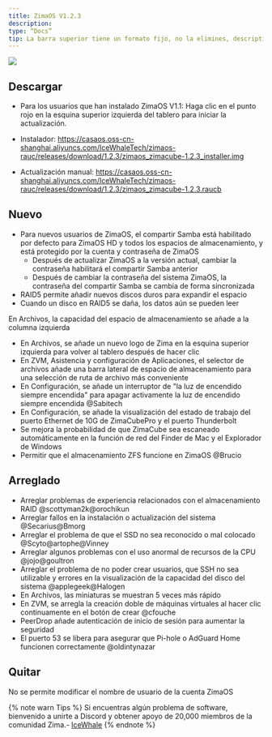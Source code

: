 ```yaml
---
title: ZimaOS V1.2.3
description:
type: “Docs”
tip: La barra superior tiene un formato fijo, no la elimines, description es la descripción del artículo, si no se llena se tomará el primer párrafo del contenido
---
```

![](https://manage.icewhale.io/api/static/docs/1724749372699_image.png)
## Descargar
- Para los usuarios que han instalado ZimaOS V1.1: 
Haga clic en el punto rojo en la esquina superior izquierda del tablero para iniciar la actualización.

- Instalador: https://casaos.oss-cn-shanghai.aliyuncs.com/IceWhaleTech/zimaos-rauc/releases/download/1.2.3/zimaos_zimacube-1.2.3_installer.img

- Actualización manual: https://casaos.oss-cn-shanghai.aliyuncs.com/IceWhaleTech/zimaos-rauc/releases/download/1.2.3/zimaos_zimacube-1.2.3.raucb

## Nuevo

* Para nuevos usuarios de ZimaOS, el compartir Samba está habilitado por defecto para ZimaOS HD y todos los espacios de almacenamiento, y está protegido por la cuenta y contraseña de ZimaOS
    - Después de actualizar ZimaOS a la versión actual, cambiar la contraseña habilitará el compartir Samba anterior
    - Después de cambiar la contraseña del sistema ZimaOS, la contraseña del compartir Samba se cambia de forma sincronizada
* RAID5 permite añadir nuevos discos duros para expandir el espacio
* Cuando un disco en RAID5 se daña, los datos aún se pueden leer

En Archivos, la capacidad del espacio de almacenamiento se añade a la columna izquierda
* En Archivos, se añade un nuevo logo de Zima en la esquina superior izquierda para volver al tablero después de hacer clic
* En ZVM, Asistencia y configuración de Aplicaciones, el selector de archivos añade una barra lateral de espacio de almacenamiento para una selección de ruta de archivo más conveniente
* En Configuración, se añade un interruptor de "la luz de encendido siempre encendida" para apagar activamente la luz de encendido siempre encendida @Sabitech
* En Configuración, se añade la visualización del estado de trabajo del puerto Ethernet de 10G de ZimaCubePro y el puerto Thunderbolt
* Se mejora la probabilidad de que ZimaCube sea escaneado automáticamente en la función de red del Finder de Mac y el Explorador de Windows
* Permitir que el almacenamiento ZFS funcione en ZimaOS @Brucio

## Arreglado
* Arreglar problemas de experiencia relacionados con el almacenamiento RAID @scottyman2k@orochikun
* Arreglar fallos en la instalación o actualización del sistema @Secarius@Bmorg
* Arreglar el problema de que el SSD no sea reconocido o mal colocado @Scyto@artophe@Vinney
* Arreglar algunos problemas con el uso anormal de recursos de la CPU @jojo@goultron
* Arreglar el problema de no poder crear usuarios, que SSH no sea utilizable y errores en la visualización de la capacidad del disco del sistema @applegeek@Halogen
* En Archivos, las miniaturas se muestran 5 veces más rápido
* En ZVM, se arregla la creación doble de máquinas virtuales al hacer clic continuamente en el botón de crear @cfouche
* PeerDrop añade autenticación de inicio de sesión para aumentar la seguridad
* El puerto 53 se libera para asegurar que Pi-hole o AdGuard Home funcionen correctamente @oldintynazar

## Quitar
No se permite modificar el nombre de usuario de la cuenta ZimaOS

  
{% note warn Tips %}
Si encuentras algún problema de software, bienvenido a unirte a Discord y obtener apoyo de 20,000 miembros de la comunidad Zima.- [IceWhale](https://discord.com/invite/f9nzbmpMtU)
{% endnote %}